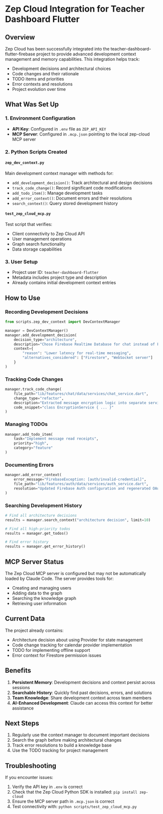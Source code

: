 # Zep Cloud Integration for Teacher Dashboard Flutter

## Overview

Zep Cloud has been successfully integrated into the teacher-dashboard-flutter-firebase project to provide advanced development context management and memory capabilities. This integration helps track:

- Development decisions and architectural choices
- Code changes and their rationale
- TODO items and priorities
- Error contexts and resolutions
- Project evolution over time

## What Was Set Up

### 1. Environment Configuration
- **API Key**: Configured in `.env` file as `ZEP_API_KEY`
- **MCP Server**: Configured in `.mcp.json` pointing to the local zep-cloud MCP server

### 2. Python Scripts Created

#### `zep_dev_context.py`
Main development context manager with methods for:
- `add_development_decision()`: Track architectural and design decisions
- `track_code_change()`: Record significant code modifications
- `add_todo_item()`: Manage development tasks
- `add_error_context()`: Document errors and their resolutions
- `search_context()`: Query stored development history

#### `test_zep_cloud_mcp.py`
Test script that verifies:
- Client connectivity to Zep Cloud API
- User management operations
- Graph search functionality
- Data storage capabilities

### 3. User Setup
- Project user ID: `teacher-dashboard-flutter`
- Metadata includes project type and description
- Already contains initial development context entries

## How to Use

### Recording Development Decisions
```python
from scripts.zep_dev_context import DevContextManager

manager = DevContextManager()
manager.add_development_decision(
    decision_type="architecture",
    description="Chose Firebase Realtime Database for chat instead of Firestore",
    context={
        "reason": "Lower latency for real-time messaging",
        "alternatives_considered": ["Firestore", "WebSocket server"]
    }
)
```

### Tracking Code Changes
```python
manager.track_code_change(
    file_path="lib/features/chat/data/services/chat_service.dart",
    change_type="refactor",
    description="Extracted message encryption logic into separate service",
    code_snippet="class EncryptionService { ... }"
)
```

### Managing TODOs
```python
manager.add_todo_item(
    task="Implement message read receipts",
    priority="high",
    category="feature"
)
```

### Documenting Errors
```python
manager.add_error_context(
    error_message="FirebaseException: [auth/invalid-credential]",
    file_path="lib/features/auth/data/services/auth_service.dart",
    resolution="Updated Firebase Auth configuration and regenerated OAuth credentials"
)
```

### Searching Development History
```python
# Find all architecture decisions
results = manager.search_context("architecture decision", limit=10)

# Find all high-priority todos
results = manager.get_todos()

# Find error history
results = manager.get_error_history()
```

## MCP Server Status

The Zep Cloud MCP server is configured but may not be automatically loaded by Claude Code. The server provides tools for:
- Creating and managing users
- Adding data to the graph
- Searching the knowledge graph
- Retrieving user information

## Current Data

The project already contains:
- Architecture decision about using Provider for state management
- Code change tracking for calendar provider implementation
- TODO for implementing offline support
- Error context for Firestore permission issues

## Benefits

1. **Persistent Memory**: Development decisions and context persist across sessions
2. **Searchable History**: Quickly find past decisions, errors, and solutions
3. **Team Knowledge**: Share development context across team members
4. **AI-Enhanced Development**: Claude can access this context for better assistance

## Next Steps

1. Regularly use the context manager to document important decisions
2. Search the graph before making architectural changes
3. Track error resolutions to build a knowledge base
4. Use the TODO tracking for project management

## Troubleshooting

If you encounter issues:
1. Verify the API key in `.env` is correct
2. Check that the Zep Cloud Python SDK is installed: `pip install zep-cloud`
3. Ensure the MCP server path in `.mcp.json` is correct
4. Test connectivity with: `python scripts/test_zep_cloud_mcp.py`
